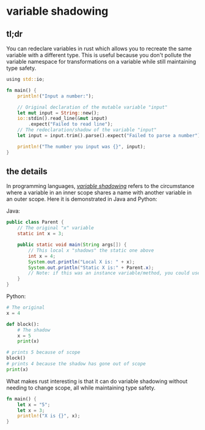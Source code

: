 # variable shadowing

## tl;dr

You can redeclare variables in rust which allows you to recreate the same variable with a different type. This is useful because you don't pollute the variable namespace for transformations on a variable while still maintaining type safety.

```rust
using std::io;

fn main() {
    println!("Input a number:");

    // Original declaration of the mutable variable "input"
    let mut input = String::new();
    io::stdin().read_line(&mut input)
        .expect("Failed to read line");
    // The redeclaration/shadow of the variable "input"
    let input = input.trim().parse().expect("Failed to parse a number");

    println!("The number you input was {}", input);
}
```

## the details

In programming languages, [_variable shadowing_](https://en.wikipedia.org/wiki/Variable_shadowing) refers to the circumstance where a variable in an inner scope shares a name with another variable in an outer scope. Here it is demonstrated in Java and Python:

Java:

```java
public class Parent {
    // The original "x" variable
    static int x = 3;

    public static void main(String args[]) {
        // This local x "shadows" the static one above
        int x = 4;
        System.out.println("Local X is: " + x);
        System.out.println("Static X is:" + Parent.x);
        // Note: if this was an instance variable/method, you could use `this.field` to access it
    }
}
```

Python:

```python
# The original
x = 4

def block():
    # The shadow
    x = 5
    print(x)

# prints 5 because of scope
block()
# prints 4 because the shadow has gone out of scope
print(x)
```

What makes rust interesting is that it can do variable shadowing without needing to change scope, all while maintaining type safety.

```rust
fn main() {
    let x = "5";
    let x = 3;
    println!("X is {}", x);
}
```

